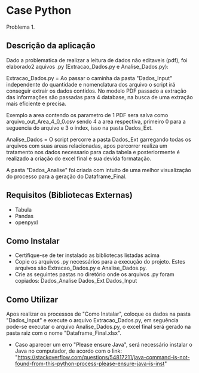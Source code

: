 # Case Python

Problema 1.

## Descrição da aplicação 

Dado a problematica de realizar a leitura de dados não editaveis (pdf), foi elaborado2 aquivos .py (Extracao_Dados.py e Analise_Dados.py):

Extracao_Dados.py = Ao passar o caminha da pasta "Dados_Input" independente do quantidade e 
    nomenclatura dos arquivo o script irá conseguir extrair os dados contidos. No modelo PDF passado a extração das informações são passadas para 4 database, na busca de uma extração mais eficiente
    e precisa. 
    
Exemplo a area contendo os parametro de 1 PDF sera salva como  arquivo_out_Area_4_0_0.csv 
    sendo 4 a area respectiva, primeiro 0 para a seguencia do arquivo e 3 o index, isso na pasta Dados_Ext.

Analise_Dados = O script percorre a pasta Dados_Ext garregando todas os arquivos com suas areas relacionadas,
    apos percorrer realiza um tratamento nos dados necessario para cada tabela e posteriormente é realizado a criação do 
    excel final e sua devida formatação. 

A pasta "Dados_Analise" foi criada com intuito de uma melhor visualização do processo para a geração do Dataframe_Final.

## Requisitos (Bibliotecas Externas)

- Tabula
- Pandas
- openpyxl

## Como Instalar

- Certifique-se de ter instalado as bibliotecas listadas acima 
- Copie os arquivos .py necessários para a execução do projeto. Estes arquivos são Extracao_Dados.py e Analise_Dados.py.
- Crie as seguintes pastas no diretório onde os arquivos .py foram copiados:
    Dados_Analise
    Dados_Ext
    Dados_Input

## Como Utilizar

Apos realizar os processos de "Como Instalar", coloque os dados na pasta "Dados_Input" e execute o arquivo Extracao_Dados.py,
em seguência pode-se executar o arquivo Analise_Dados.py, o excel final será gerado na pasta raiz com o nome "Dataframe_Final.xlsx".

* Caso aparecer um erro "Please ensure Java", será necessário instalar o Java no computador, de acordo com o link:
"https://stackoverflow.com/questions/54817211/java-command-is-not-found-from-this-python-process-please-ensure-java-is-inst"
